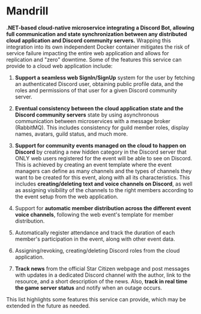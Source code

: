 # Mandrill

**.NET-based cloud-native microservice integrating a Discord Bot, allowing full communication and state synchronization between any distributed cloud application and Discord community servers.** Wrapping this integration into its own independent Docker container mitigates the risk of service failure impacting the entire web application and allows for replication and "zero" downtime. Some of the features this service can provide to a cloud web application include:

1. **Support a seamless web SignIn/SignUp** system for the user by fetching an authenticated Discord user, obtaining public profile data, and the roles and permissions of that user for a given Discord community server.

2. **Eventual consistency between the cloud application state and the Discord community servers** state by using asynchronous communication between microservices with a message broker (RabbitMQ). This includes consistency for guild member roles, display names, avatars, guild status, and much more.

3. **Support for community events managed on the cloud to happen on Discord** by creating a new hidden category in the Discord server that ONLY web users registered for the event will be able to see on Discord. This is achieved by creating an event template where the event managers can define as many channels and the types of channels they want to be created for this event, along with all its characteristics. This includes **creating/deleting text and voice channels on Discord**, as well as assigning visibility of the channels to the right members according to the event setup from the web application.

4. Support for **automatic member distribution across the different event voice channels**, following the web event's template for member distribution.

5. Automatically register attendance and track the duration of each member's participation in the event, along with other event data.

6. Assigning/revoking, creating/deleting Discord roles from the cloud application.

7. **Track news** from the official Star Citizen webpage and post messages with updates in a dedicated Discord channel with the author, link to the resource, and a short description of the news. Also, **track in real time the game server status** and notify when an outage occurs.

This list highlights some features this service can provide, which may be extended in the future as needed.

